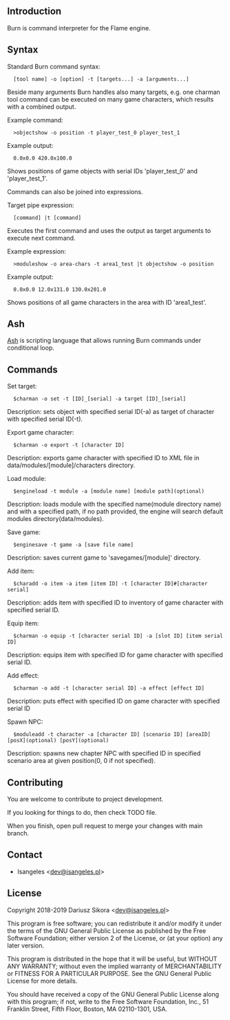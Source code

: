## Introduction
  Burn is command interpreter for the Flame engine.

## Syntax
  Standard Burn command syntax:
```
  [tool name] -o [option] -t [targets...] -a [arguments...]
```
  Beside many arguments Burn handles also many targets, e.g. one charman tool command can be executed on many game characters, which results with a combined output.

  Example command:
```
  >objectshow -o position -t player_test_0 player_test_1
```
  Example output:
```
  0.0x0.0 420.0x100.0
```
  Shows positions of game objects with serial IDs 'player_test_0' and 'player_test_1'.

  Commands can also be joined into expressions.

  Target pipe expression:
```
  [command] |t [command]
```
  Executes the first command and uses the output as target arguments to execute next command.

  Example expression:
```
  >moduleshow -o area-chars -t area1_test |t objectshow -o position
```
  Example output:
```
  0.0x0.0 12.0x131.0 130.0x201.0
```
  Shows positions of all game characters in the area with ID 'area1_test'.

## Ash
[Ash](https://github.com/Isangeles/burn/tree/master/ash) is scripting language that allows running Burn commands under conditional loop.

## Commands
Set target:
```
  $charman -o set -t [ID]_[serial] -a target [ID]_[serial]
```
Description: sets object with specified serial ID(-a) as target of character with specified serial ID(-t).

Export game character:
```
  $charman -o export -t [character ID]
```
Description: exports game character with specified ID to XML file in
data/modules/[module]/characters directory.

Load module:
```
  $engineload -t module -a [module name] [module path](optional)
```
Description: loads module with the specified name(module directory name) and with a specified path,
if no path provided, the engine will search default modules directory(data/modules).

Save game:
```
  $enginesave -t game -a [save file name]
```
Description: saves current game to 'savegames/[module]' directory.

Add item:
```
  $charadd -o item -a item [item ID] -t [character ID]#[character serial]
```
Description: adds item with specified ID to inventory of game character with specified serial ID.

Equip item:
```
  $charman -o equip -t [character serial ID] -a [slot ID] [item serial ID]
```
Description: equips item with specified ID for game character with specified serial ID.

Add effect:
```
  $charman -o add -t [character serial ID] -a effect [effect ID]
```
Description: puts effect with specified ID on game character with specified serial ID

Spawn NPC:
```
  $moduleadd -t character -a [character ID] [scenario ID] [areaID] [posX](optional) [posY](optional)
```
Description: spawns new chapter NPC with specified ID in specified scenario area at given position(0, 0 if not specified).

## Contributing
You are welcome to contribute to project development.

If you looking for things to do, then check TODO file.

When you finish, open pull request to merge your changes with main branch.

## Contact
* Isangeles <<dev@isangeles.pl>>

## License
Copyright 2018-2019 Dariusz Sikora <<dev@isangeles.pl>>

This program is free software; you can redistribute it and/or modify
it under the terms of the GNU General Public License as published by
the Free Software Foundation; either version 2 of the License, or
(at your option) any later version.

This program is distributed in the hope that it will be useful,
but WITHOUT ANY WARRANTY; without even the implied warranty of
MERCHANTABILITY or FITNESS FOR A PARTICULAR PURPOSE.  See the
GNU General Public License for more details.

You should have received a copy of the GNU General Public License
along with this program; if not, write to the Free Software
Foundation, Inc., 51 Franklin Street, Fifth Floor, Boston,
MA 02110-1301, USA.
